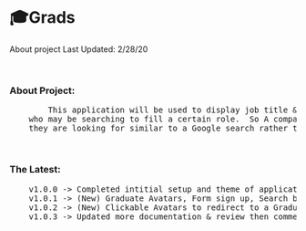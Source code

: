  # 🎓Grads 
<p>
About project  
Last Updated: 2/28/20
</p>
&nbsp;

### About Project:
<pre>
        This application will be used to display job title & education information to companies 
    who may be searching to fill a certain role.  So A company can just simply search and find who 
    they are looking for similar to a Google search rather than having a social media aspect compared to Linkedin. 
</pre>
&nbsp;

### The Latest:
<pre>
    v1.0.0 -> Completed intitial setup and theme of application
    v1.0.1 -> (New) Graduate Avatars, Form sign up, Search bar.
    v1.0.2 -> (New) Clickable Avatars to redirect to a Graduate's profile.
    v1.0.3 -> Updated more documentation & review then comment on code. 
</pre>
&nbsp;
